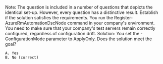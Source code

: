  Note: The question is included in a number of questions that depicts the identical set-up. However, every question has a distinctive result. Establish if the solution satisfies the requirements.
You run the Register-AzureRmAutomationDscNode command in your company's environment.
You need to make sure that your company's test servers remain correctly configured, regardless of configuration drift.
Solution: You set the -ConfigurationMode parameter to ApplyOnly.
Does the solution meet the goal?

    A. Yes
    B. No (correct)